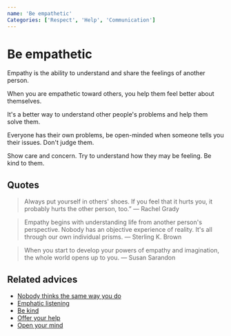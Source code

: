 ```yaml
---
name: 'Be empathetic'
Categories: ['Respect', 'Help', 'Communication']
---
```

# Be empathetic

Empathy is the ability to understand and share the feelings of another person.

When you are empathetic toward others, you help them feel better about themselves.

It's a better way to understand other people's problems and help them solve them.

Everyone has their own problems, be open-minded when someone tells you their issues. Don't judge them.

Show care and concern. Try to understand how they may be feeling. Be kind to them.

## Quotes

> Always put yourself in others' shoes. If you feel that it hurts you, it probably hurts the other person, too.” ― Rachel Grady

> Empathy begins with understanding life from another person's perspective. Nobody has an objective experience of reality. It's all through our own individual prisms. ― Sterling K. Brown

> When you start to develop your powers of empathy and imagination, the whole world opens up to you. ― Susan Sarandon

## Related advices

- [Nobody thinks the same way you do](../Nobody%20thinks%20the%20same%20way%20you%20do/index.md)
- [Emphatic listening](../Emphathic%20listening/index.md)
- [Be kind](../Be%20kind/index.md)
- [Offer your help](../Offer%20your%20help/index.md)  
- [Open your mind](../Open%20your%20mind/index.md)